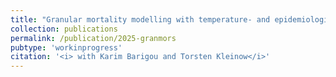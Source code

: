 ```yaml
---
title: "Granular mortality modelling with temperature- and epidemiological-related shocks: a three-state regimeswitching approach"
collection: publications
permalink: /publication/2025-granmors
pubtype: 'workinprogress'
citation: '<i> with Karim Barigou and Torsten Kleinow</i>'
---
```

